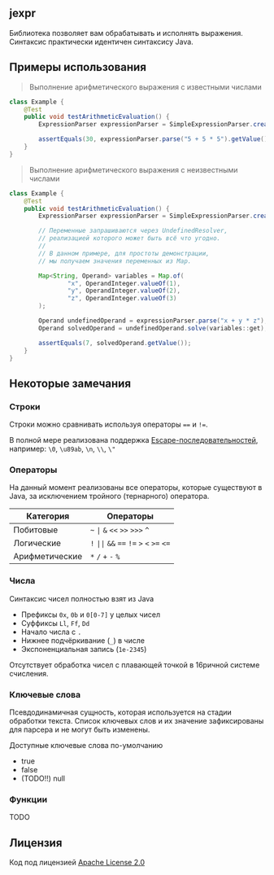 ## jexpr

Библиотека позволяет вам обрабатывать и исполнять выражения. Синтаксис практически
идентичен синтаксису Java.

## Примеры использования

> Выполнение арифметического выражения с известными числами

```java
class Example {
    @Test
    public void testArithmeticEvaluation() {
        ExpressionParser expressionParser = SimpleExpressionParser.createDefault();

        assertEquals(30, expressionParser.parse("5 + 5 * 5").getValue());
    }
}
```

> Выполнение арифметического выражения с неизвестными числами

```java
class Example {
    @Test
    public void testArithmeticEvaluation() {
        ExpressionParser expressionParser = SimpleExpressionParser.createDefault();

        // Переменные запрашиваются через UndefinedResolver,
        // реализацией которого может быть всё что угодно.
        //
        // В данном примере, для простоты демонстрации,
        // мы получаем значения переменных из Map.

        Map<String, Operand> variables = Map.of(
                "x", OperandInteger.valueOf(1),
                "y", OperandInteger.valueOf(2),
                "z", OperandInteger.valueOf(3)
        );

        Operand undefinedOperand = expressionParser.parse("x + y * z");
        Operand solvedOperand = undefinedOperand.solve(variables::get);

        assertEquals(7, solvedOperand.getValue());
    }
}
```

## Некоторые замечания

### Строки

Строки можно сравнивать используя операторы `==` и `!=`.

В полной мере реализована
поддержка [Escape-последовательностей](https://docs.oracle.com/javase/specs/jls/se8/html/jls-3.html#jls-3.10.6),
например: `\0`, `\u89ab`, `\n`, `\\`, `\"`

### Операторы

На данный момент реализованы все операторы, которые существуют в Java,
за исключением тройного (тернарного) оператора.

| Категория      | Операторы                                                      |
|----------------|----------------------------------------------------------------|
| Побитовые      | `~` <code>&#124;</code> `&` `<<` `>>` `>>>` `^`                |
| Логические     | `!` <code>&#124;&#124;</code> `&&` `==` `!=` `>` `<` `>=` `<=` |
| Арифметические | `*` `/` `+` `-` `%`                                            |

### Числа

Синтаксис чисел полностью взят из Java

- Префиксы `0x`, `0b` и `0[0-7]` у целых чисел
- Суффиксы `Ll`, `Ff`, `Dd`
- Начало числа с `.`
- Нижнее подчёркивание (`_`) в числе
- Экспоненциальная запись (`1e-2345`)

Отсутствует обработка чисел с плавающей точкой в 16ричной системе счисления.

### Ключевые слова

Псевдодинамичная сущность, которая используется на стадии обработки текста. Список ключевых слов и их значение
зафиксированы для парсера и не могут быть изменены.

Доступные ключевые слова по-умолчанию

- true
- false
- (TODO!!) null

### Функции

TODO

## Лицензия

Код под лицензией [Apache License 2.0](LICENSE)
